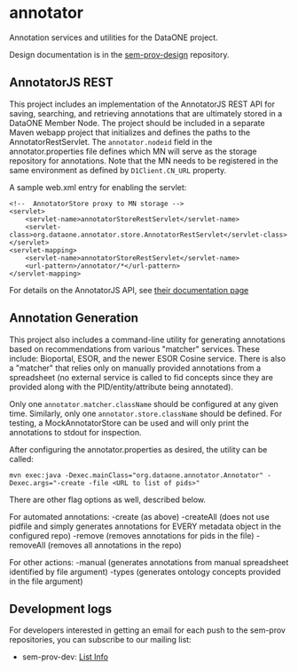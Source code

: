 annotator
=========

Annotation services and utilities for the DataONE project.

Design documentation is in the [sem-prov-design](https://github.com/DataONEorg/sem-prov-design) repository.

AnnotatorJS REST
----------------
This project includes an implementation of the AnnotatorJS REST API for saving, searching, and retrieving annotations that are ultimately stored 
in a DataONE Member Node. The project should be included in a separate Maven webapp project that initializes and defines the paths 
to the AnnotatorRestServlet. The `annotator.nodeid` field in the annotator.properties file defines which MN will serve as the storage repository
for annotations. Note that the MN needs to be registered in the same environment as defined by `D1Client.CN_URL` property.

A sample web.xml entry for enabling the servlet:

	<!--  AnnotatorStore proxy to MN storage -->
	<servlet>
		<servlet-name>annotatorStoreRestServlet</servlet-name>
		<servlet-class>org.dataone.annotator.store.AnnotatorRestServlet</servlet-class>
	</servlet>
	<servlet-mapping>
		<servlet-name>annotatorStoreRestServlet</servlet-name>
		<url-pattern>/annotator/*</url-pattern>
	</servlet-mapping>

For details on the AnnotatorJS API, see [their documentation page](http://docs.annotatorjs.org/en/v1.2.x/storage.html)


Annotation Generation
---------------------
This project also includes a command-line utility for generating annotations based on recommendations from various "matcher" services.
These include: Bioportal, ESOR, and the newer ESOR Cosine service. There is also a "matcher" that relies only on manually provided annotations 
from a spreadsheet (no external service is called to fid concepts since they are provided along with the PID/entity/attribute being annotated).

Only one `annotator.matcher.className` should be configured at any given time. Similarly, only one `annotator.store.className` should be defined. 
For testing, a MockAnnotatorStore can be used and will only print the annotations to stdout for inspection.

After configuring the annotator.properties as desired, the utility can be called:

	mvn exec:java -Dexec.mainClass="org.dataone.annotator.Annotator" -Dexec.args="-create -file <URL to list of pids>"

There are other flag options as well, described below.

For automated annotations:
-create (as above)
-createAll (does not use pidfile and simply generates annotations for EVERY metadata object in the configured repo)
-remove (removes annotations for pids in the file)
-removeAll (removes all annotations in the repo)

For other actions:
-manual (generates annotations from manual spreadsheet identified by file argument)
-types (generates ontology concepts provided in the file argument)

Development logs
----------------
For developers interested in getting an email for each push to the sem-prov repositories, you can subscribe to our mailing list:

* sem-prov-dev: [List Info](http://lists.dataone.org/mailman/listinfo/sem-prov-dev/)
